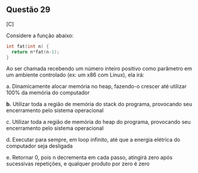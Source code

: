 

## Questão 29
[C]

Considere a função abaixo:
```c
int fat(int n) {
  return n*fat(n-1);
}
```
Ao ser chamada recebendo um número inteiro positivo como parâmetro em um ambiente controlado (ex: um x86 com Linux), ela irá:

a. Dinamicamente alocar memória no heap, fazendo-o crescer até utilizar 100% da memória do computador

**b.** Utilizar toda a região de memória do stack do programa, provocando seu encerramento pelo sistema operacional

c. Utilizar toda a região de memória do heap do programa, provocando seu encerramento pelo sistema operacional

d. Executar para sempre, em loop infinito, até que a energia elétrica do computador seja desligada

e. Retornar 0, pois n decrementa em cada passo, atingirá zero após sucessivas repetições, e qualquer produto por zero é zero



